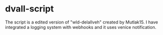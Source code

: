 # dvall-script
 The script is a edited version of "wld-delallveh" created by Mutlak15. I have integrated a logging system with webhooks and it uses venice notification.

